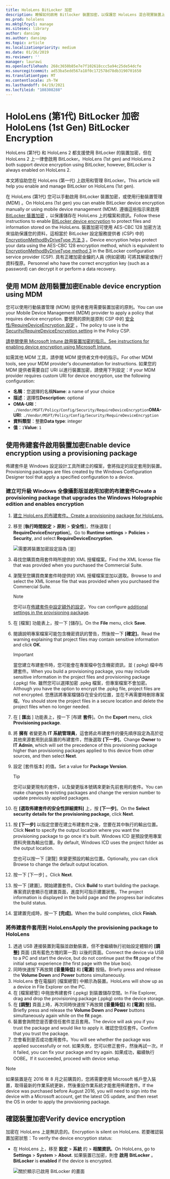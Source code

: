 ```yaml
---
title: HoloLens BitLocker 加密
description: 瞭解如何啟用 Bitlocker 裝置加密，以保護您 HoloLens 混合現實裝置上儲存的檔案。
ms.prod: hololens
ms.mktglfcycl: manage
ms.sitesec: library
author: dansimp
ms.author: dansimp
ms.topic: article
ms.localizationpriority: medium
ms.date: 01/26/2019
ms.reviewer: ''
manager: laurawi
ms.openlocfilehash: 268c3650b85e7e7f102618ccc5a94c25de54dcfe
ms.sourcegitcommit: ad53ba5edd567a18f0c172578d78db3190701650
ms.translationtype: MT
ms.contentlocale: zh-TW
ms.lasthandoff: 04/19/2021
ms.locfileid: "108308288"
---
```

# <a name="hololens-1st-gen-bitlocker-encryption"></a><span data-ttu-id="b4204-103">HoloLens (第1代) BitLocker 加密</span><span class="sxs-lookup"><span data-stu-id="b4204-103">HoloLens (1st Gen) BitLocker Encryption</span></span>

<span data-ttu-id="b4204-104">HoloLens (第1代) 和 HoloLens 2 都支援使用 BitLocker 的裝置加密，但在 HoloLens 2 上一律會啟用 BitLocker。</span><span class="sxs-lookup"><span data-stu-id="b4204-104">HoloLens (1st gen) and HoloLens 2 both support device encryption using BitLocker, however, BitLocker is always enabled on HoloLens 2.</span></span>

<span data-ttu-id="b4204-105">本文將協助您在 HoloLens (第一代) 上啟用和管理 BitLocker。</span><span class="sxs-lookup"><span data-stu-id="b4204-105">This article will help you enable and manage BitLocker on HoloLens (1st gen).</span></span>

<span data-ttu-id="b4204-106">在 HoloLens (第1代) 您可以手動啟用 BitLocker 裝置加密，或使用行動裝置管理 (MDM) 。</span><span class="sxs-lookup"><span data-stu-id="b4204-106">On HoloLens (1st gen) you can enable BitLocker device encryption manually or using mobile device management (MDM).</span></span> <span data-ttu-id="b4204-107">遵循這些指示來啟用 [BitLocker 裝置加密](https://docs.microsoft.com/windows/security/information-protection/bitlocker/bitlocker-device-encryption-overview-windows-10#bitlocker-device-encryption) ，以保護儲存在 HoloLens 上的檔案和資訊。</span><span class="sxs-lookup"><span data-stu-id="b4204-107">Follow these instructions to enable [BitLocker device encryption](https://docs.microsoft.com/windows/security/information-protection/bitlocker/bitlocker-device-encryption-overview-windows-10#bitlocker-device-encryption) to protect files and information stored on the HoloLens.</span></span> <span data-ttu-id="b4204-108">裝置加密可使用 AES-CBC 128 加密方法來協助保護您的資料，這相當於 BitLocker 設定服務提供者 (CSP) 中的 [EncryptionMethodByDriveType 方法 3](https://docs.microsoft.com/windows/client-management/mdm/bitlocker-csp#encryptionmethodbydrivetype) 。</span><span class="sxs-lookup"><span data-stu-id="b4204-108">Device encryption helps protect your data using the AES-CBC 128 encryption method, which is equivalent to [EncryptionMethodByDriveType method 3](https://docs.microsoft.com/windows/client-management/mdm/bitlocker-csp#encryptionmethodbydrivetype) in the BitLocker configuration service provider (CSP).</span></span> <span data-ttu-id="b4204-109">具有正確加密金鑰的人員 (例如密碼) 可將其解密或執行資料復原。</span><span class="sxs-lookup"><span data-stu-id="b4204-109">Personnel who have the correct encryption key (such as a password) can decrypt it or perform a data recovery.</span></span>

## <a name="enable-device-encryption-using-mdm"></a><span data-ttu-id="b4204-110">使用 MDM 啟用裝置加密</span><span class="sxs-lookup"><span data-stu-id="b4204-110">Enable device encryption using MDM</span></span>

<span data-ttu-id="b4204-111">您可以使用行動裝置管理 (MDM) 提供者套用需要裝置加密的原則。</span><span class="sxs-lookup"><span data-stu-id="b4204-111">You can use your Mobile Device Management (MDM) provider to apply a policy that requires device encryption.</span></span> <span data-ttu-id="b4204-112">要使用的原則是原則 CSP 中的 [安全性/RequireDeviceEncryption 設定](https://docs.microsoft.com/windows/client-management/mdm/policy-csp-security#security-requiredeviceencryption) 。</span><span class="sxs-lookup"><span data-stu-id="b4204-112">The policy to use is the [Security/RequireDeviceEncryption setting](https://docs.microsoft.com/windows/client-management/mdm/policy-csp-security#security-requiredeviceencryption) in the Policy CSP.</span></span>

[<span data-ttu-id="b4204-113">請參閱使用 Microsoft Intune 啟用裝置加密的指示。</span><span class="sxs-lookup"><span data-stu-id="b4204-113">See instructions for enabling device encryption using Microsoft Intune.</span></span>](https://docs.microsoft.com/intune/compliance-policy-create-windows#windows-holographic-for-business)

<span data-ttu-id="b4204-114">如需其他 MDM 工具，請參閱 MDM 提供者文件中的指示。</span><span class="sxs-lookup"><span data-stu-id="b4204-114">For other MDM tools, see your MDM provider's documentation for instructions.</span></span> <span data-ttu-id="b4204-115">如果您的 MDM 提供者需要自訂 URI 以進行裝置加密，請使用下列設定：</span><span class="sxs-lookup"><span data-stu-id="b4204-115">If your MDM provider requires custom URI for device encryption, use the following configuration:</span></span>

- <span data-ttu-id="b4204-116">**名稱**：您選擇的名稱</span><span class="sxs-lookup"><span data-stu-id="b4204-116">**Name**: a name of your choice</span></span>
- <span data-ttu-id="b4204-117">**描述**：選擇性</span><span class="sxs-lookup"><span data-stu-id="b4204-117">**Description**: optional</span></span>
- <span data-ttu-id="b4204-118">**OMA-URI**： `./Vendor/MSFT/Policy/Config/Security/RequireDeviceEncryption`</span><span class="sxs-lookup"><span data-stu-id="b4204-118">**OMA-URI**: `./Vendor/MSFT/Policy/Config/Security/RequireDeviceEncryption`</span></span>
- <span data-ttu-id="b4204-119">**資料類型**：整數</span><span class="sxs-lookup"><span data-stu-id="b4204-119">**Data type**: integer</span></span>
- <span data-ttu-id="b4204-120">**值**：`1`</span><span class="sxs-lookup"><span data-stu-id="b4204-120">**Value**: `1`</span></span>

## <a name="enable-device-encryption-using-a-provisioning-package"></a><span data-ttu-id="b4204-121">使用佈建套件啟用裝置加密</span><span class="sxs-lookup"><span data-stu-id="b4204-121">Enable device encryption using a provisioning package</span></span>

<span data-ttu-id="b4204-122">佈建套件是 Windows 設定設計工具所建立的檔案，會將指定的設定套用到裝置。</span><span class="sxs-lookup"><span data-stu-id="b4204-122">Provisioning packages are files created by the Windows Configuration Designer tool that apply a specified configuration to a device.</span></span> 

### <a name="create-a-provisioning-package-that-upgrades-the-windows-holographic-edition-and-enables-encryption"></a><span data-ttu-id="b4204-123">建立可升級 Windows 全像攝影版並啟用加密的布建套件</span><span class="sxs-lookup"><span data-stu-id="b4204-123">Create a provisioning package that upgrades the Windows Holographic edition and enables encryption</span></span>

1. [<span data-ttu-id="b4204-124">建立 HoloLens 的布建套件。</span><span class="sxs-lookup"><span data-stu-id="b4204-124">Create a provisioning package for HoloLens.</span></span>](hololens-provisioning.md)
1. <span data-ttu-id="b4204-125">移至 [**執行時間設定**  >  **原則**  >  **安全性**]，然後選取 [ **RequireDeviceEncryption**]。</span><span class="sxs-lookup"><span data-stu-id="b4204-125">Go to **Runtime settings** > **Policies** > **Security**, and select **RequireDeviceEncryption**.</span></span>

    ![需要將裝置加密設定設為 \[是\]](images/device-encryption.png)

1. <span data-ttu-id="b4204-127">尋找您購買商用套件時所提供的 XML 授權檔案。</span><span class="sxs-lookup"><span data-stu-id="b4204-127">Find the XML license file that was provided when you purchased the Commercial Suite.</span></span>

1. <span data-ttu-id="b4204-128">瀏覽至您購買商業套件時提供的 XML 授權檔案並加以選取。</span><span class="sxs-lookup"><span data-stu-id="b4204-128">Browse to and select the XML license file that was provided when you purchased the Commercial Suite.</span></span>
    > [!NOTE]
    > <span data-ttu-id="b4204-129">您可以在[佈建套件中設定額外的設定](hololens-provisioning.md)。</span><span class="sxs-lookup"><span data-stu-id="b4204-129">You can configure [additional settings in the provisioning package](hololens-provisioning.md).</span></span>

1. <span data-ttu-id="b4204-130">在 [檔案] 功能表上，按一下 [儲存]。</span><span class="sxs-lookup"><span data-stu-id="b4204-130">On the **File** menu, click **Save**.</span></span> 

1. <span data-ttu-id="b4204-131">閱讀說明專案檔案可能包含機密資訊的警告，然後按一下 **[確定]**。</span><span class="sxs-lookup"><span data-stu-id="b4204-131">Read the warning explaining that project files may contain sensitive information and click **OK**.</span></span>

    > [!IMPORTANT]
    > <span data-ttu-id="b4204-132">當您建立布建套件時，您可能會在專案檔中包含機密資訊，並 ( ppkg) 檔中布建套件。</span><span class="sxs-lookup"><span data-stu-id="b4204-132">When you build a provisioning package, you may include sensitive information in the project files and provisioning package (.ppkg) file.</span></span> <span data-ttu-id="b4204-133">雖然您可以選擇加密 .ppkg 檔案，但專案檔案不會加密。</span><span class="sxs-lookup"><span data-stu-id="b4204-133">Although you have the option to encrypt the .ppkg file, project files are not encrypted.</span></span> <span data-ttu-id="b4204-134">您應該將專案檔儲存在安全的位置，並在不再需要時刪除專案檔。</span><span class="sxs-lookup"><span data-stu-id="b4204-134">You should store the project files in a secure location and delete the project files when no longer needed.</span></span>

1. <span data-ttu-id="b4204-135">在 [ **匯出** ] 功能表上，按一下 [布建 **套件**]。</span><span class="sxs-lookup"><span data-stu-id="b4204-135">On the **Export** menu, click **Provisioning package**.</span></span>
1. <span data-ttu-id="b4204-136">將 **擁有** 者變更為 **IT 系統管理員**，這會將此布建套件的優先順序設定為高於從其他來源套用到此裝置的布建套件，然後選取 **[下一步]**。</span><span class="sxs-lookup"><span data-stu-id="b4204-136">Change **Owner** to **IT Admin**, which will set the precedence of this provisioning package higher than provisioning packages applied to this device from other sources, and then select **Next**.</span></span>
1. <span data-ttu-id="b4204-137">設定 \[套件版本\] 的值。</span><span class="sxs-lookup"><span data-stu-id="b4204-137">Set a value for **Package Version**.</span></span>

    > [!TIP]
    > <span data-ttu-id="b4204-138">您可以變更現有的套件，以及變更版本號碼來更新先前套用的套件。</span><span class="sxs-lookup"><span data-stu-id="b4204-138">You can make changes to existing packages and change the version number to update previously applied packages.</span></span>

1. <span data-ttu-id="b4204-139">在 **\[選取佈建套件的安全性詳細資料\]** 上，按 **\[下一步\]**。</span><span class="sxs-lookup"><span data-stu-id="b4204-139">On the **Select security details for the provisioning package**, click **Next**.</span></span>
1. <span data-ttu-id="b4204-140">按 **[下一步]** 以指定您要在建立布建套件之後，您要在其中執行的輸出位置。</span><span class="sxs-lookup"><span data-stu-id="b4204-140">Click **Next** to specify the output location where you want the provisioning package to go once it's built.</span></span> <span data-ttu-id="b4204-141">Windows ICD 是預設使用專案資料夾做為輸出位置。</span><span class="sxs-lookup"><span data-stu-id="b4204-141">By default, Windows ICD uses the project folder as the output location.</span></span>

    <span data-ttu-id="b4204-142">您也可以按一下 \[瀏覽\] 來變更預設的輸出位置。</span><span class="sxs-lookup"><span data-stu-id="b4204-142">Optionally, you can click Browse to change the default output location.</span></span>

1. <span data-ttu-id="b4204-143">按一下 [下一步] 。</span><span class="sxs-lookup"><span data-stu-id="b4204-143">Click **Next**.</span></span>
1. <span data-ttu-id="b4204-144">按一下 \[建置\]，開始建置套件。</span><span class="sxs-lookup"><span data-stu-id="b4204-144">Click **Build** to start building the package.</span></span> <span data-ttu-id="b4204-145">專案資訊會顯示在建置頁面，進度列可指示建置狀態。</span><span class="sxs-lookup"><span data-stu-id="b4204-145">The project information is displayed in the build page and the progress bar indicates the build status.</span></span>
1. <span data-ttu-id="b4204-146">當建置完成時，按一下 **\[完成\]**。</span><span class="sxs-lookup"><span data-stu-id="b4204-146">When the build completes, click **Finish**.</span></span>

### <a name="apply-the-provisioning-package-to-hololens"></a><span data-ttu-id="b4204-147">將佈建套件套用到 HoloLens</span><span class="sxs-lookup"><span data-stu-id="b4204-147">Apply the provisioning package to HoloLens</span></span>

1. <span data-ttu-id="b4204-148">透過 USB 連接裝置到電腦並啟動裝置，但不會繼續執行初始設定體驗的 **\[調整\]** 頁面 (具有藍色方塊的第一頁) 以後的頁面。</span><span class="sxs-lookup"><span data-stu-id="b4204-148">Connect the device via USB to a PC and start the device, but do not continue past the **fit** page of the initial setup experience (the first page with the blue box).</span></span>
1. <span data-ttu-id="b4204-149">同時快速按下再放開 **\[音量降低\]** 和 **\[電源\]** 按鈕。</span><span class="sxs-lookup"><span data-stu-id="b4204-149">Briefly press and release the **Volume Down** and **Power** buttons simultaneously.</span></span>
1. <span data-ttu-id="b4204-150">HoloLens 會在電腦的 \[檔案總管\] 中顯示為裝置。</span><span class="sxs-lookup"><span data-stu-id="b4204-150">HoloLens will show up as a device in File Explorer on the PC.</span></span>
1. <span data-ttu-id="b4204-151">在 \[檔案總管\] 中拖放佈建套件 (.ppkg) 到裝置儲存空間。</span><span class="sxs-lookup"><span data-stu-id="b4204-151">In File Explorer, drag and drop the provisioning package (.ppkg) onto the device storage.</span></span>
1. <span data-ttu-id="b4204-152">在 **\[調整\]** 頁面上時，再次同時快速按下再放開 **\[音量降低\]** 和 **\[電源\]** 按鈕。</span><span class="sxs-lookup"><span data-stu-id="b4204-152">Briefly press and release the **Volume Down** and **Power** buttons simultaneously again while on the **fit** page.</span></span>
1. <span data-ttu-id="b4204-153">裝置會詢問您是否要信任套件並且套用。</span><span class="sxs-lookup"><span data-stu-id="b4204-153">The device will ask you if you trust the package and would like to apply it.</span></span> <span data-ttu-id="b4204-154">確認您信任套件。</span><span class="sxs-lookup"><span data-stu-id="b4204-154">Confirm that you trust the package.</span></span>
1. <span data-ttu-id="b4204-155">您會看到是否成功套用套件。</span><span class="sxs-lookup"><span data-stu-id="b4204-155">You will see whether the package was applied successfully or not.</span></span> <span data-ttu-id="b4204-156">如果失敗，您可以修正套件，然後再試一次。</span><span class="sxs-lookup"><span data-stu-id="b4204-156">If it failed, you can fix your package and try again.</span></span> <span data-ttu-id="b4204-157">如果成功，繼續執行 OOBE。</span><span class="sxs-lookup"><span data-stu-id="b4204-157">If it succeeded, proceed with device setup.</span></span>

> [!NOTE]
> <span data-ttu-id="b4204-158">如果裝置是在 2016 年 8 月之前購買的，您將需要使用 Microsoft 帳戶登入裝置，取得最新的作業系統更新，然後重設作業系統才能套用佈建套件。</span><span class="sxs-lookup"><span data-stu-id="b4204-158">If the device was purchased before August 2016, you will need to sign into the device with a Microsoft account, get the latest OS update, and then reset the OS in order to apply the provisioning package.</span></span>

## <a name="verify-device-encryption"></a><span data-ttu-id="b4204-159">確認裝置加密</span><span class="sxs-lookup"><span data-stu-id="b4204-159">Verify device encryption</span></span>

<span data-ttu-id="b4204-160">加密在 HoloLens 上是無訊息的。</span><span class="sxs-lookup"><span data-stu-id="b4204-160">Encryption is silent on HoloLens.</span></span> <span data-ttu-id="b4204-161">若要確認裝置加密狀態：</span><span class="sxs-lookup"><span data-stu-id="b4204-161">To verify the device encryption status:</span></span>

- <span data-ttu-id="b4204-162">在 HoloLens 上，移至 **設定**  >  **系統** 的  >  **相關資訊**。</span><span class="sxs-lookup"><span data-stu-id="b4204-162">On HoloLens, go to **Settings** > **System** > **About**.</span></span> <span data-ttu-id="b4204-163">如果裝置已加密，則會 **啟用** **BitLocker** 。</span><span class="sxs-lookup"><span data-stu-id="b4204-163">**BitLocker** is **enabled** if the device is encrypted.</span></span> 

    ![關於顯示已啟用 BitLocker 的畫面](images/about-encryption.png)
